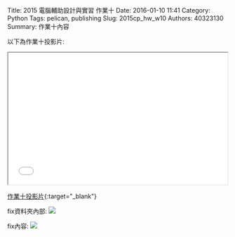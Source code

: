 Title: 2015 電腦輔助設計與實習 作業十
Date: 2016-01-10 11:41
Category: Python
Tags: pelican, publishing
Slug: 2015cp_hw_w10
Authors: 40323130
Summary: 作業十內容

以下為作業十投影片:

<iframe src="40323130_cp_w10.html" width="500" height="300"></iframe>

[作業十投影片](40323130_cp_w10.html){:target="_blank"}

fix資料夾內部:
<img src="https://copy.com/bElaZTr7fO4Ctu0W">

fix內容:
<img src="https://copy.com/n9XH6xuIwuCrukeH">
